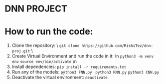 # DNN PROJECT

# How to run the code:
1. Clone the repository:
\\
    ``` git clone https://github.com/RishiTez/dnn-proj.git ```
\\
2. Create Virtual Environment and run the code in it:
\n
    ``` python3 -m venv env ```
    ``` source env/bin/activate ```
\n
2. Install dependencies:
    ``` pip install -r requirements.txt ```
3. Run any of the models:
    ``` python3 FNN.py ```
    ``` python3 RNN.py```
    ``` python3 CNN.py ```
4. Deactivate the virtual environment:
    ``` deactivate ```

